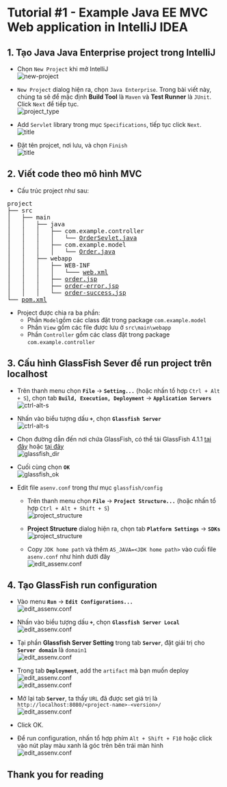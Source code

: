 # Tutorial #1 - Example Java EE MVC Web application in IntelliJ IDEA



## 1. Tạo Java Java Enterprise project trong IntelliJ

- Chọn `New Project` khi mở IntelliJ
<br>![new-project](img/tut-1/00_welcome-popup.png) 

- `New Project` dialog hiện ra, chọn `Java Enterprise`. Trong bài viết này, chúng ta sẽ để mặc định **Build Tool** là `Maven` và **Test Runner** là `JUnit`. Click `Next` để tiếp tục.
<br>![project_type](img/tut-1/01_project_type.png)

- Add `Servlet` library trong mục `Specifications`, tiếp tục click `Next`.
<br>![title](img/tut-1/02_add_library.png)

- Đặt tên projcet, nơi lưu, và chọn `Finish`
<br>![title](img/tut-1/03_set_project_name.png)

## 2. Viết code theo mô hình MVC

- Cấu trúc project như sau:

<pre>
project
├── src
│   ├── main
│   │   ├── java
│   │   │   ├── com.example.controller
│   │   │   │   └── <a href="./resource/tut-1/src/main/java/com.example.controller/OrderSevlet.java" target="_blank">OrderSevlet.java</a>
│   │   │   ├── com.example.model
│   │   │   │   └── <a href="./resource/tut-1/src/main/java/com.example.model/Order.java" target="_blank">Order.java</a>
│   │   ├── webapp
│   │   │   ├── WEB-INF
│   │   │   │   └─── <a href="./resource/tut-1/src/main/webapp/WEB-INF/web.xml" target="_blank">web.xml</a>
│   │   │   ├── <a href="./resource/tut-1/src/main/webapp/order.jsp" target="_blank">order.jsp</a>
│   │   │   ├── <a href="./resource/tut-1/src/main/webapp/order-error.jsp" target="_blank">order-error.jsp</a>
│   │   │   └── <a href="./resource/tut-1/src/main/webapp/order-success.jsp" target="_blank">order-success.jsp</a>
└── <a href="./resource/tut-1/pom.xml" target="_blank">pom.xml</a>
</pre>

- Project được chia ra ba phần:
  - Phần `Model`gồm các class đặt trong package `com.example.model`
  - Phần `View` gồm các file được lưu ở `src\main\webapp`
  - Phần `Controller` gồm các class đặt trong package `com.example.controller`


## 3. Cấu hình GlassFish Sever để run project trên localhost

- Trên thanh menu chọn **`File`** -> **`Setting...`** (hoặc nhấn tổ hợp `Ctrl + Alt + S`), chọn tab **`Build, Execution, Deployment`** -> **`Application Servers`**
<br>![ctrl-alt-s](img/tut-1/05_go_to_setting.png)

- Nhấn vào biểu tượng dấu **`+`**, chọn **`Glassfish Server`**
<br>![ctrl-alt-s](img/tut-1/06_add_glassfish.png)

- Chọn đường dẫn đến nơi chứa GlassFish, có thể tải GlassFish 4.1.1 [tại đây][glass-fish-oracle] hoặc [tại đây][glass-fish-reup]
<br>![glassfish_dir](img/tut-1/07-glassfish_dir.png)

- Cuối cùng chọn **`OK`**
<br>![glassfish_ok](img/tut-1/08-glassfish_ok.png)

- Edit file `asenv.conf` trong thư mục `glassfish/config`
  - Trên thanh menu chọn **`File`** -> **`Project Structure...`** (hoặc nhấn tổ hợp `Ctrl + Alt + Shift + S`)
  <br>![project_structure](img/tut-1/09_project_structure.png)
  
  - **Project Structure** dialog hiện ra, chọn tab **`Platform Settings`** -> **`SDKs`**
  <br>![project_structure](img/tut-1/10_project_structure_sdks.png)

  - Copy `JDK home path` và thêm `AS_JAVA=<JDK home path>` vào cuối file `asenv.conf` như hình dưới đây
  <br>![edit_assenv.conf](img/tut-1/11_edit_assenv.conf.png)

## 4. Tạo GlassFish run configuration


- Vào menu **`Run`** -> **`Edit Configurations...`** 
<br>![edit_assenv.conf](img/tut-1/12.png)

- Nhấn vào biểu tượng dấu **`+`**, chọn **`Glassfish Server Local`**
<br>![edit_assenv.conf](img/tut-1/13.png)

- Tại phần **Glassfish Server Setting** trong tab **`Server`**, đặt giái trị cho **`Server domain`** là `domain1`
<br>![edit_assenv.conf](img/tut-1/14.png)

- Trong tab **`Deployment`**, add the `artifact` mà bạn muốn deploy
<br>![edit_assenv.conf](img/tut-1/15.png)
<br>![edit_assenv.conf](img/tut-1/16.png)

- Mở lại tab **`Server`**, ta thấy `URL` đã được set giá trị là `http://localhost:8080/<project-name>-<version>/`
<br>![edit_assenv.conf](img/tut-1/17.png)

- Click OK.
- Để run configuration, nhấn tổ hợp phím `Alt + Shift + F10` hoặc click vào nút play màu xanh lá góc trên bên trái màn hình
<br>![edit_assenv.conf](img/tut-1/18.png)

[glass-fish-oracle]: https://github.com/quockhanhtn/quockhanhtn/blob/master/img/vietnam_flag.png
[glass-fish-reup]: https://drive.google.com/file/d/1Hj21_zSOEDWbxMiRoZxaLSgqbzLlgipn/view?usp=sharing



## Thank you for reading